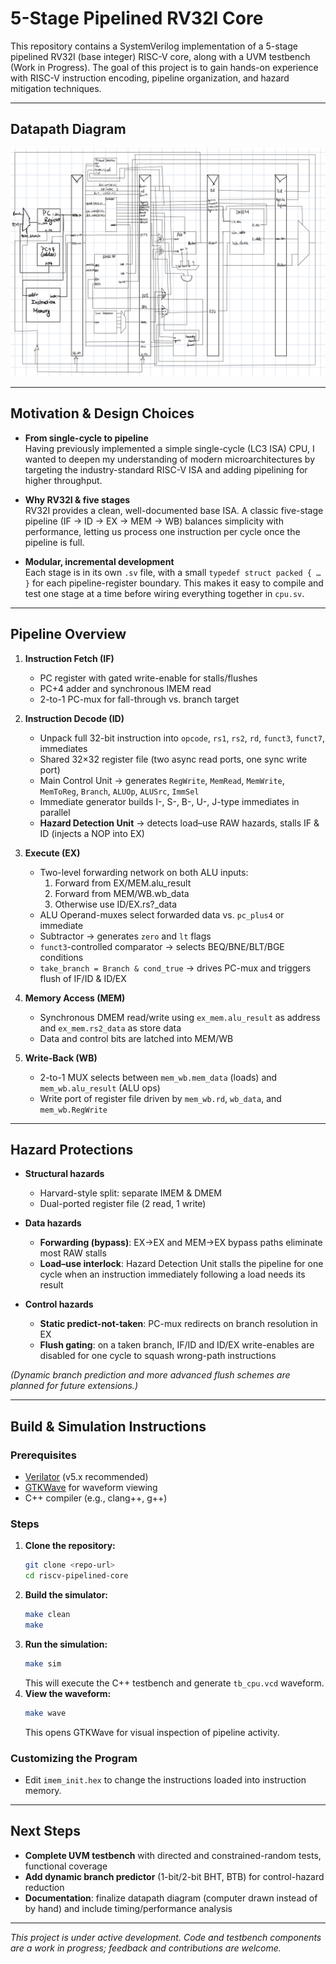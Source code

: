 # 5-Stage Pipelined RV32I Core

This repository contains a SystemVerilog implementation of a 5-stage pipelined RV32I (base integer) RISC-V core, along with a UVM testbench (Work in Progress). The goal of this project is to gain hands-on experience with RISC-V instruction encoding, pipeline organization, and hazard mitigation techniques.

---

## Datapath Diagram

![image](DATAPATH.JPEG)

---

## Motivation & Design Choices

- **From single-cycle to pipeline**  
  Having previously implemented a simple single-cycle (LC3 ISA) CPU, I wanted to deepen my understanding of modern microarchitectures by targeting the industry-standard RISC-V ISA and adding pipelining for higher throughput.

- **Why RV32I & five stages**  
  RV32I provides a clean, well-documented base ISA. A classic five-stage pipeline (IF → ID → EX → MEM → WB) balances simplicity with performance, letting us process one instruction per cycle once the pipeline is full.

- **Modular, incremental development**  
  Each stage is in its own `.sv` file, with a small `typedef struct packed { … }` for each pipeline-register boundary. This makes it easy to compile and test one stage at a time before wiring everything together in `cpu.sv`.

---

## Pipeline Overview

1. **Instruction Fetch (IF)**  
   - PC register with gated write-enable for stalls/flushes  
   - PC+4 adder and synchronous IMEM read  
   - 2-to-1 PC-mux for fall-through vs. branch target  

2. **Instruction Decode (ID)**  
   - Unpack full 32-bit instruction into `opcode`, `rs1`, `rs2`, `rd`, `funct3`, `funct7`, immediates  
   - Shared 32×32 register file (two async read ports, one sync write port)  
   - Main Control Unit → generates `RegWrite`, `MemRead`, `MemWrite`, `MemToReg`, `Branch`, `ALUOp`, `ALUSrc`, `ImmSel`  
   - Immediate generator builds I-, S-, B-, U-, J-type immediates in parallel  
   - **Hazard Detection Unit** → detects load–use RAW hazards, stalls IF & ID (injects a NOP into EX)  

3. **Execute (EX)**  
   - Two-level forwarding network on both ALU inputs:  
     1. Forward from EX/MEM.alu_result  
     2. Forward from MEM/WB.wb_data  
     3. Otherwise use ID/EX.rs?_data  
   - ALU Operand-muxes select forwarded data vs. `pc_plus4` or immediate  
   - Subtractor → generates `zero` and `lt` flags  
   - `funct3`-controlled comparator → selects BEQ/BNE/BLT/BGE conditions  
   - `take_branch = Branch & cond_true` → drives PC-mux and triggers flush of IF/ID & ID/EX

4. **Memory Access (MEM)**  
   - Synchronous DMEM read/write using `ex_mem.alu_result` as address and `ex_mem.rs2_data` as store data  
   - Data and control bits are latched into MEM/WB  

5. **Write-Back (WB)**  
   - 2-to-1 MUX selects between `mem_wb.mem_data` (loads) and `mem_wb.alu_result` (ALU ops)  
   - Write port of register file driven by `mem_wb.rd`, `wb_data`, and `mem_wb.RegWrite`  

---

## Hazard Protections

- **Structural hazards**  
  - Harvard-style split: separate IMEM & DMEM  
  - Dual-ported register file (2 read, 1 write)

- **Data hazards**  
  - **Forwarding (bypass)**: EX→EX and MEM→EX bypass paths eliminate most RAW stalls  
  - **Load–use interlock**: Hazard Detection Unit stalls the pipeline for one cycle when an instruction immediately following a load needs its result

- **Control hazards**  
  - **Static predict-not-taken**: PC-mux redirects on branch resolution in EX  
  - **Flush gating**: on a taken branch, IF/ID and ID/EX write-enables are disabled for one cycle to squash wrong-path instructions  

*(Dynamic branch prediction and more advanced flush schemes are planned for future extensions.)*

---

## Build & Simulation Instructions

### Prerequisites
- [Verilator](https://www.veripool.org/verilator/) (v5.x recommended)
- [GTKWave](http://gtkwave.sourceforge.net/) for waveform viewing
- C++ compiler (e.g., clang++, g++)

### Steps
1. **Clone the repository:**
   ```sh
   git clone <repo-url>
   cd riscv-pipelined-core
   ```
2. **Build the simulator:**
   ```sh
   make clean
   make
   ```
3. **Run the simulation:**
   ```sh
   make sim
   ```
   This will execute the C++ testbench and generate `tb_cpu.vcd` waveform.
4. **View the waveform:**
   ```sh
   make wave
   ```
   This opens GTKWave for visual inspection of pipeline activity.

### Customizing the Program
- Edit `imem_init.hex` to change the instructions loaded into instruction memory.

---

## Next Steps

- **Complete UVM testbench** with directed and constrained-random tests, functional coverage  
- **Add dynamic branch predictor** (1-bit/2-bit BHT, BTB) for control-hazard reduction  
- **Documentation**: finalize datapath diagram (computer drawn instead of by hand) and include timing/performance analysis  

---

_This project is under active development. Code and testbench components are a work in progress; feedback and contributions are welcome._


